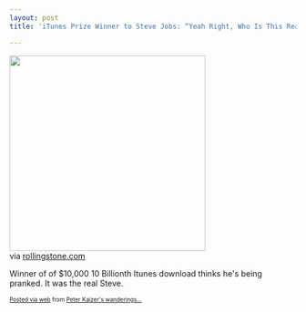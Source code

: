 ```yaml
---
layout: post
title: 'iTunes Prize Winner to Steve Jobs: “Yeah Right, Who Is This Really?” '

---
```


<div class='posterous_autopost'><div class="posterous_bookmarklet_entry"> <img src="http://posterous.com/getfile/files.posterous.com/pdkaizer/EekpBnyhCcGpdzdbpfmyJEIeotmuyvptftbaoJfhHebidaBgkHygBxdxiarI/media_httpirealonecom_GFufo.jpg.scaled500.jpg" width="344" height="344"/>     <div class="posterous_quote_citation">via <a href="http://www.rollingstone.com/rockdaily/index.php/2010/02/25/itunes-prize-winner-to-steve-jobs-yeah-right-who-is-this-really/">rollingstone.com</a></div> <p>Winner of of $10,000 10 Billionth Itunes download thinks he's being pranked.  It was the real Steve.</p></div>      <p style="font-size: 10px;">  <a href="http://posterous.com">Posted via web</a>   from <a href="http://random.peterkaizer.com/itunes-prize-winner-to-steve-jobs-yeah-right">Peter Kaizer's wanderings...</a>  </p>  </div>
